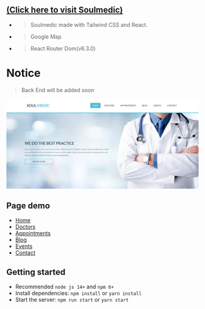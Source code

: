  

##  [(Click here to visit Soulmedic)](https://soulmedic.vercel.app/)



- > Soulmedic made with Tailwind CSS and React.
- > Google Map
- > React Router Dom(v6.3.0)


# Notice
> Back End will be added soon



![preview](public/souldemic.png)



## Page demo

- [Home](https://soulmedic.vercel.app/)
- [Doctors](https://soulmedic.vercel.app/doctors)
- [Appointments](https://soulmedic.vercel.app/appointments)
- [Blog](https://soulmedic.vercel.app/blog)
- [Events](https://soulmedic.vercel.app/events)
- [Contact](https://soulmedic.vercel.app/appointments)


## Getting started

- Recommended `node js 14+` and `npm 6+`
- Install dependencies: `npm install` or `yarn install`
- Start the server: `npm run start` or `yarn start`



